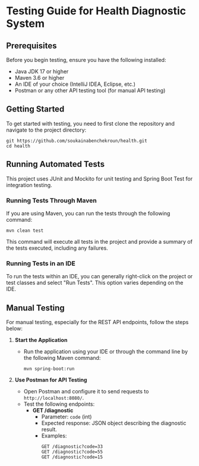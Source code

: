 # Testing Guide for Health Diagnostic System

## Prerequisites

Before you begin testing, ensure you have the following installed:
- Java JDK 17 or higher
- Maven 3.6 or higher
- An IDE of your choice (IntelliJ IDEA, Eclipse, etc.)
- Postman or any other API testing tool (for manual API testing)

## Getting Started

To get started with testing, you need to first clone the repository and navigate to the project directory:

```
git https://github.com/soukainabenchekroun/health.git
cd health
```

## Running Automated Tests

This project uses JUnit and Mockito for unit testing and Spring Boot Test for integration testing.

### Running Tests Through Maven

If you are using Maven, you can run the tests through the following command:

```
mvn clean test
```

This command will execute all tests in the project and provide a summary of the tests executed, including any failures.

### Running Tests in an IDE

To run the tests within an IDE, you can generally right-click on the project or test classes and select "Run Tests". This option varies depending on the IDE.

## Manual Testing

For manual testing, especially for the REST API endpoints, follow the steps below:

1. **Start the Application**
    - Run the application using your IDE or through the command line by the following Maven command:
      ```
      mvn spring-boot:run
      ```

2. **Use Postman for API Testing**
    - Open Postman and configure it to send requests to `http://localhost:8080/`.
    - Test the following endpoints:
        - **GET /diagnostic**
            - Parameter: `code` (int)
            - Expected response: JSON object describing the diagnostic result.
            - Examples:
              ```http
              GET /diagnostic?code=33
              GET /diagnostic?code=55
              GET /diagnostic?code=15
              ```